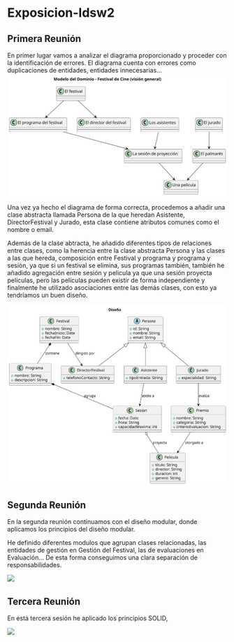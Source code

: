 # Exposicion-Idsw2

## Primera Reunión
En primer lugar vamos a analizar el diagrama proporcionado y proceder con la identificación de errores. El diagrama cuenta con errores como duplicaciones de entidades, entidades innecesarias...
![](/Documentos/modeloDoinio.svg)

Una vez ya hecho el diagrama de forma correcta, procedemos a añadir una clase abstracta llamada Persona de la que heredan Asistente, DirectorFestival y Jurado, esta clase contiene atributos comunes como el nombre o email.

Además de la clase abtracta, he añadido diferentes tipos de relaciones entre clases, como la herencia entre la clase abstracta Persona y las clases a las que hereda, composición entre Festival y programa y programa y sesión, ya que si un festival se elimina, sus programas también, también he añadido agregación entre sesión y pelicula ya que una sesión proyecta películas, pero las películas pueden existir de forma independiente y finalmente he utilizado asociaciones entre las demás clases, con esto ya tendríamos un buen diseño. 

![](/Documentos/Diseño.svg)

## Segunda Reunión

En la segunda reunión continuamos con el diseño modular, donde aplicamos los principios del diseño modular.

He definido diferentes modulos que agrupan clases relacionadas, las entidades de gestión en Gestión del Festival, las de evaluaciones en Evaluación... De esta forma conseguimos una clara separación de responsabilidades.

![](/Documentos/DiseñoModular.svg)


## Tercera Reunión

En esta tercera sesión he aplicado los principios SOLID, 


![](/Documentos/DIseñoOrientadoObjetos.svg)







